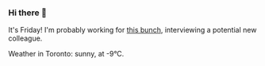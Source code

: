 ### Hi there :wave:

It's Friday! I'm probably working for [this bunch](https://github.com/kohofinancial), interviewing a potential new colleague.

Weather in Toronto: sunny, at -9°C.
